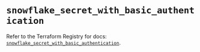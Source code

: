 # `snowflake_secret_with_basic_authentication`

Refer to the Terraform Registry for docs: [`snowflake_secret_with_basic_authentication`](https://registry.terraform.io/providers/snowflake-labs/snowflake/0.100.0/docs/resources/secret_with_basic_authentication).
